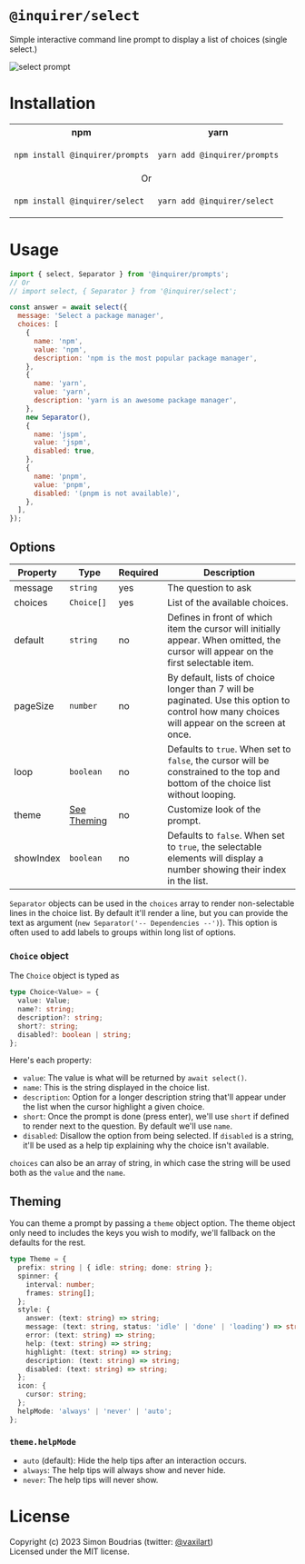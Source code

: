 # `@inquirer/select`

Simple interactive command line prompt to display a list of choices (single select.)

![select prompt](https://cdn.rawgit.com/SBoudrias/Inquirer.js/28ae8337ba51d93e359ef4f7ee24e79b69898962/assets/screenshots/list.svg)

# Installation

<table>
<tr>
  <th>npm</th>
  <th>yarn</th>
</tr>
<tr>
<td>

```sh
npm install @inquirer/prompts
```

</td>
<td>

```sh
yarn add @inquirer/prompts
```

</td>
</tr>
<tr>
<td colSpan="2" align="center">Or</td>
</tr>
<tr>
<td>

```sh
npm install @inquirer/select
```

</td>
<td>

```sh
yarn add @inquirer/select
```

</td>
</tr>
</table>

# Usage

```js
import { select, Separator } from '@inquirer/prompts';
// Or
// import select, { Separator } from '@inquirer/select';

const answer = await select({
  message: 'Select a package manager',
  choices: [
    {
      name: 'npm',
      value: 'npm',
      description: 'npm is the most popular package manager',
    },
    {
      name: 'yarn',
      value: 'yarn',
      description: 'yarn is an awesome package manager',
    },
    new Separator(),
    {
      name: 'jspm',
      value: 'jspm',
      disabled: true,
    },
    {
      name: 'pnpm',
      value: 'pnpm',
      disabled: '(pnpm is not available)',
    },
  ],
});
```

## Options

| Property  | Type                    | Required | Description                                                                                                                                 |
|-----------| ----------------------- | -------- |---------------------------------------------------------------------------------------------------------------------------------------------|
| message   | `string`                | yes      | The question to ask                                                                                                                         |
| choices   | `Choice[]`              | yes      | List of the available choices.                                                                                                              |
| default   | `string`                | no       | Defines in front of which item the cursor will initially appear. When omitted, the cursor will appear on the first selectable item.         |
| pageSize  | `number`                | no       | By default, lists of choice longer than 7 will be paginated. Use this option to control how many choices will appear on the screen at once. |
| loop      | `boolean`               | no       | Defaults to `true`. When set to `false`, the cursor will be constrained to the top and bottom of the choice list without looping.           |
| theme     | [See Theming](#Theming) | no       | Customize look of the prompt.                                                                                                               |
| showIndex | `boolean`               | no       | Defaults to `false`. When set to `true`, the selectable elements will display a number showing their index in the list.                     |

`Separator` objects can be used in the `choices` array to render non-selectable lines in the choice list. By default it'll render a line, but you can provide the text as argument (`new Separator('-- Dependencies --')`). This option is often used to add labels to groups within long list of options.

### `Choice` object

The `Choice` object is typed as

```ts
type Choice<Value> = {
  value: Value;
  name?: string;
  description?: string;
  short?: string;
  disabled?: boolean | string;
};
```

Here's each property:

- `value`: The value is what will be returned by `await select()`.
- `name`: This is the string displayed in the choice list.
- `description`: Option for a longer description string that'll appear under the list when the cursor highlight a given choice.
- `short`: Once the prompt is done (press enter), we'll use `short` if defined to render next to the question. By default we'll use `name`.
- `disabled`: Disallow the option from being selected. If `disabled` is a string, it'll be used as a help tip explaining why the choice isn't available.

`choices` can also be an array of string, in which case the string will be used both as the `value` and the `name`.

## Theming

You can theme a prompt by passing a `theme` object option. The theme object only need to includes the keys you wish to modify, we'll fallback on the defaults for the rest.

```ts
type Theme = {
  prefix: string | { idle: string; done: string };
  spinner: {
    interval: number;
    frames: string[];
  };
  style: {
    answer: (text: string) => string;
    message: (text: string, status: 'idle' | 'done' | 'loading') => string;
    error: (text: string) => string;
    help: (text: string) => string;
    highlight: (text: string) => string;
    description: (text: string) => string;
    disabled: (text: string) => string;
  };
  icon: {
    cursor: string;
  };
  helpMode: 'always' | 'never' | 'auto';
};
```

### `theme.helpMode`

- `auto` (default): Hide the help tips after an interaction occurs.
- `always`: The help tips will always show and never hide.
- `never`: The help tips will never show.

# License

Copyright (c) 2023 Simon Boudrias (twitter: [@vaxilart](https://twitter.com/Vaxilart))<br/>
Licensed under the MIT license.
